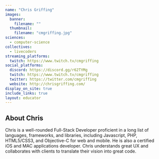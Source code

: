 ```yaml
---
name: "Chris Griffing"
images:
  banner:
    filename: ""
  thumbnail:
    filename: "cmgriffing.jpg"
sciences:
  - computer-science
collectives:
  - livecoders
streaming_platforms:
  twitch: https://www.twitch.tv/cmgriffing
social_platforms:
  discord: https://discord.gg/r62TYMg
  twitch: https://www.twitch.tv/cmgriffing
  twitter: https://twitter.com/cmgriffing
  website: http://chrisgriffing.com/
display_on_site: true
include_links: true
layout: educator
---
```

## About Chris

Chris is a well-rounded Full-Stack Developer proficient in a long list of languages, frameworks, and libraries, including Javascript, PHP, HTML5/CSS3, and Objective-C for web and mobile. He is also a certified iOS and MAC applications developer. Chris understands great UX and collaborates with clients to translate their vision into great code. 
